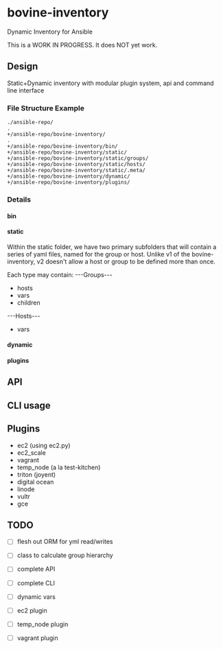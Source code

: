 # bovine-inventory
Dynamic Inventory for Ansible

This is a WORK IN PROGRESS.  It does NOT yet work. 

## Design
Static+Dynamic inventory with modular plugin system, api and command line interface

### File Structure Example
```
./ansible-repo/
.
+/ansible-repo/bovine-inventory/
.
+/ansible-repo/bovine-inventory/bin/
+/ansible-repo/bovine-inventory/static/
+/ansible-repo/bovine-inventory/static/groups/
+/ansible-repo/bovine-inventory/static/hosts/
+/ansible-repo/bovine-inventory/static/.meta/
+/ansible-repo/bovine-inventory/dynamic/
+/ansible-repo/bovine-inventory/plugins/
```

### Details

#### bin

#### static
Within the static folder, we have two primary subfolders that will contain a series of yaml files, named for the group or host.  Unlike v1 of the bovine-inventory, v2 doesn't allow a host or group to be defined more than once.  

Each type may contain:
---Groups---
- hosts
- vars
- children

---Hosts---
- vars

#### dynamic

#### plugins

## API

## CLI usage

## Plugins
- ec2 (using ec2.py)
- ec2_scale
- vagrant
- temp_node (a la test-kitchen)
- triton (joyent)
- digital ocean
- linode
- vultr
- gce

## TODO
- [ ] flesh out ORM for yml read/writes
- [ ] class to calculate group hierarchy
- [ ] complete API
- [ ] complete CLI
- [ ] dynamic vars
- [ ] ec2 plugin
- [ ] temp_node plugin
- [ ] vagrant plugin


